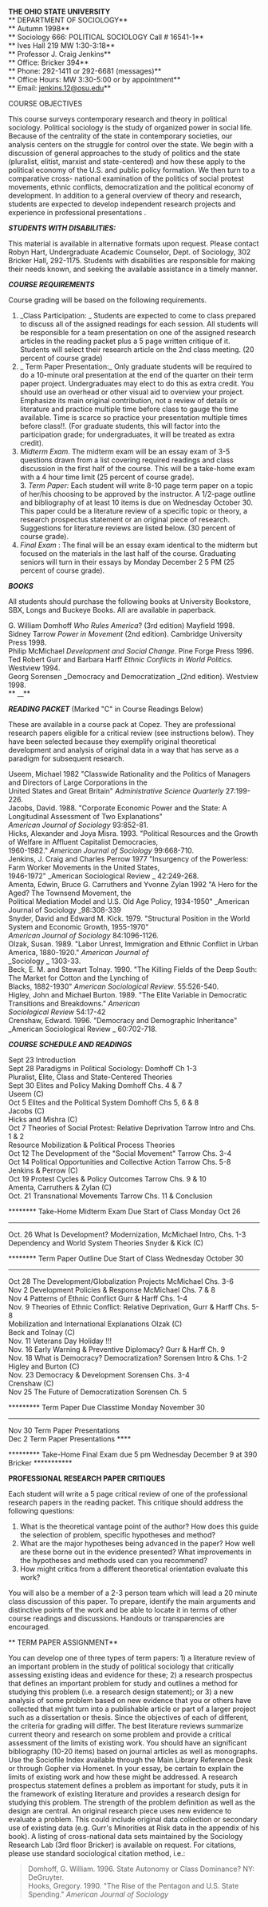   **THE OHIO STATE UNIVERSITY**  
**  DEPARTMENT OF SOCIOLOGY**  
**  Autumn 1998**  
**  Sociology   666:  POLITICAL SOCIOLOGY Call # 16541-1**  
**  Ives Hall 219   MW 1:30-3:18**  
**  Professor J. Craig Jenkins**  
**  Office:  Bricker 394**  
**  Phone:  292-1411 or 292-6681 (messages)**  
**  Office Hours:  MW 3:30-5:00 or by appointment**  
**  Email:  jenkins.12@osu.edu**

  

COURSE OBJECTIVES

This course surveys contemporary research and theory in political sociology.
Political sociology is the study of organized power in social life.   Because
of the centrality of the state in contemporary societies, our analysis centers
on the struggle for control over the state.  We begin with a discussion of
general approaches to the study of politics and the state (pluralist, elitist,
marxist and state-centered) and how these apply to the political economy of
the U.S. and public policy formation.  We then turn to a comparative cross-
national examination of the politics of social protest movements, ethnic
conflicts, democratization and the political economy of development.  In
addition to a general overview of theory and research, students are expected
to develop independent research projects and experience in professional
presentations .

**_STUDENTS WITH DISABILITIES:_**

This material is available in alternative formats upon request.  Please
contact Robyn Hart, Undergraduate Academic Counselor, Dept. of Sociology, 302
Bricker Hall, 292-1175.  Students with disabilities are responsible for making
their needs known, and seeking the available assistance in a timely manner.

**_COURSE REQUIREMENTS_**

Course grading will be based on the following requirements.

 1.  _Class Participation:  _  Students are expected to come to class prepared to discuss all of the assigned readings for each session.  All students will be responsible for a team presentation on one of the assigned research articles in the reading packet plus a 5 page written critique of it.  Students will select their research article on the 2nd class meeting.  (20 percent of course grade)   
2.  _  Term Paper Presentation:_   Only graduate students will be required to do a 10-minute  oral presentation at the end of the quarter on their term paper project.  Undergraduates may elect to do this as extra credit.  You should use an overhead or other visual aid to overview your project.  Emphasize its main original contribution, not a review of details or literature and practice multiple time before class to gauge the time available.   Time is scarce so practice your presentation multiple times before class!!.   (For graduate students, this will factor into the participation grade; for undergraduates, it will be treated as extra credit).   
3.  _Midterm Exam_.   The midterm exam will be an essay exam of 3-5 questions drawn from a list covering required readings and class discussion in the first half of the course.  This will be a take-home exam with a 4 hour time limit (25 percent of course grade).   
3\. _Term Paper:_   Each student will write 8-10 page term paper on a topic of
her/his choosing to be approved by the instructor.  A 1/2-page outline and
bibliography of at least 10 items is due on Wednesday October 30.  This paper
could be a literature review of a specific topic or theory, a research
prospectus statement or an original piece of research.   Suggestions for
literature reviews are listed below.  (30 percent of course grade).  
4.   _Final Exam_ :  The final will be an essay exam identical to the midterm but focused on the materials in the last half of the course.  Graduating seniors will turn in their essays by Monday December 2 5 PM (25 percent of course grade).   
    
**_BOOKS_**

All students should purchase the following books at University Bookstore, SBX,
Longs and Buckeye Books. All are available in paperback.

G. William Domhoff _Who Rules America_?   (3rd edition)   Mayfield  1998\.  
Sidney Tarrow _Power in Movement_   (2nd edition).  Cambridge University Press
1998.  
Philip McMichael  _Development and Social Change_. Pine Forge Press 1996.  
Ted Robert Gurr and Barbara Harff  _Ethnic Conflicts in World Politics_.
Westview 1994.  
Georg Sorensen _Democracy and Democratization   _(2nd edition).  Westview
1998.  
  ** __**

**_READING PACKET_**   (Marked "C" in Course Readings Below)

These are available in a course pack at Copez.  They are professional research
papers eligible for a critical review (see instructions below).  They have
been selected because they exemplify original theoretical development and
analysis of original data in a way that has serve as a paradigm for subsequent
research.

Useem, Michael   1982   "Classwide Rationality and the Politics of Managers
and Directors of Large  Corporations in the  
    United States and Great Britain" _Administrative Science Quarterly_ 27:199- 226.   
Jacobs, David.  1988.   "Corporate Economic Power and the State: A
Longitudinal Assessment of Two  Explanations"  
    _American Journal of Sociology_   93:852-81.   
Hicks, Alexander and Joya Misra.  1993.  "Political Resources and the Growth
of Welfare in Affluent  Capitalist Democracies,  
    1960-1982."  _American Journal of Sociology_ 99:668-710.   
Jenkins, J. Craig and Charles Perrow  1977  "Insurgency of the Powerless:
Farm Worker Movements in  the United States,  
    1946-1972"  _American Sociological Review   _ 42:249-268.   
Amenta, Edwin, Bruce G. Carruthers and Yvonne Zylan  1992  "A Hero for the
Aged?  The Townsend  Movement, the  
        Political Mediation Model and U.S. Old Age Policy, 1934-1950"  _American   Journal of Sociology  _98:308-339   
Snyder, David and Edward M. Kick. 1979.  "Structural Position in the World
System and Economic  Growth, 1955-1970"  
    _American Journal of Sociology_   84:1096-1126.   
Olzak, Susan. 1989.  "Labor Unrest, Immigration and Ethnic Conflict in Urban
America, 1880-1920."   _American Journal of_  
    _Sociology  _ 1303-33.   
Beck, E. M. and Stewart Tolnay.  1990.  "The Killing Fields of the Deep South:
The Market for Cotton  and the Lynching of  
    Blacks, 1882-1930"  _American Sociological Review_.   55:526-540.   
Higley, John and Michael Burton. 1989.   "The Elite Variable in Democratic
Transitions and   Breakdowns."   _American_  
    _Sociological Review_   54:17-42   
Crenshaw, Edward.  1996.  "Democracy and Demographic Inheritance"  _American
Sociological Review   _ 60:702-718.

**_COURSE SCHEDULE AND READINGS_**

Sept  23        Introduction  
Sept  28        Paradigms in Political Sociology:
Domhoff Ch 1-3  
                     Pluralist, Elite, Class and State-Centered Theories   
Sept  30        Elites and Policy Making
Domhoff Chs.  4 & 7  
                                                                                                        Useem (C)   
Oct     5        Elites and the Political System
Domhoff Chs  5, 6 & 8  
                                                                                                        Jacobs (C)   
                                                                                                        Hicks and Mishra (C)   
Oct     7        Theories of Social Protest:  Relative Deprivation
Tarrow Intro and Chs. 1 & 2  
                     Resource Mobilization & Political Process Theories   
Oct   12        The Development of the "Social Movement"
Tarrow Chs. 3-4  
Oct   14        Political Opportunities and Collective Action
Tarrow Chs. 5-8  
                                                                                                          Jenkins & Perrow (C)   
Oct   19        Protest Cycles & Policy Outcomes
Tarrow Chs. 9 & 10  
                    Amenta, Carruthers & Zylan (C)   
Oct.  21       Transnational Movements
Tarrow Chs. 11 & Conclusion

********          Take-Home Midterm Exam Due Start of Class Monday  Oct 26
*************

Oct.   26        What Is Development?
Modernization,  McMichael Intro, Chs. 1-3  
                      Dependency and World System Theories  Snyder & Kick (C) 

********       Term Paper Outline Due Start of Class Wednesday October 30
*************

Oct    28        The Development/Globalization Projects
McMichael Chs. 3-6  
Nov     2        Development Policies & Response
McMichael Chs. 7 & 8  
Nov     4        Patterns of Ethnic Conflict
Gurr & Harff Chs. 1-4  
Nov.    9        Theories of Ethnic Conflict:  Relative Deprivation,
Gurr & Harff Chs. 5-8  
                      Mobilization and International Explanations                   Olzak (C)   
                                                                                                          Beck and Tolnay (C)   
Nov.   11    Veterans Day Holiday !!!  
Nov.   16    Early Warning & Preventive Diplomacy?
Gurr & Harff  Ch.  9  
Nov.   18    What is Democracy? Democratization?
Sorensen Intro & Chs. 1-2  
                                                                                                          Higley and Burton (C)   
Nov.   23    Democracy & Development
Sorensen  Chs. 3-4  
                                                                                                         Crenshaw (C)   
Nov    25    The Future of Democratization
Sorensen  Ch. 5

*********       Term Paper Due Classtime Monday November 30
****************************

Nov    30    Term Paper Presentations  
Dec      2     Term Paper Presentations ****

*********      Take-Home Final Exam  due 5 pm Wednesday December 9 at 390
Bricker   ***********

**PROFESSIONAL RESEARCH PAPER CRITIQUES**

Each student will write a 5 page critical review of one of the professional
research papers in the reading packet.  This critique should address the
following questions:  
1)  What is the theoretical vantage point of the author?  How does this guide
the selection of problem, specific hypotheses and method?  
2)   What are the major hypotheses being advanced in the paper?  How well are
these borne out in the evidence presented?  What improvements in the
hypotheses and methods used can you recommend?  
3)   How might critics from a different theoretical orientation evaluate this
work?

You will also be a member of a 2-3 person team which will lead a 20 minute
class discussion of this paper.  To prepare, identify the main arguments and
distinctive points of the work and be able to locate it in terms of other
course readings and discussions.  Handouts or transparencies are encouraged.

**  TERM PAPER ASSIGNMENT**

You can develop one of three types of term papers:  1) a literature review of
an important problem in the study of political sociology that critically
assessing existing ideas and evidence for these; 2) a research prospectus that
defines an important problem for study and outlines a method for studying this
problem (i.e. a research design statement); or 3) a new analysis of some
problem based on new evidence that you or others have collected that might
turn into a publishable article or part of a larger project  such as a
dissertation or thesis.  Since the objectives of each of different, the
criteria for grading will differ.  The best literature reviews summarize
current theory and research on some problem and provide a critical assessment
of the limits of existing work.  You should have an significant bibliography
(10-20 items) based on journal articles as well as monographs.  Use the
Sociofile Index available through the Main Library Reference Desk or through
Gopher via Homenet.   In your essay, be certain to explain the limits of
existing work and how these might be addressed.  A research prospectus
statement defines a problem as important for study, puts it in the framework
of existing literature and provides a research design for studying this
problem.   The strength of the problem definition as well as the design are
central.   An original research piece uses new evidence to evaluate a problem.
This could include original data collection or secondary use of existing data
(e.g. Gurr's Minorities at Risk data in the appendix of his book).  A listing
of cross-national data sets maintained by the Sociology Research Lab (3rd
floor Bricker) is available on request.  For citations, please use standard
sociological citation method, i.e.:

>  Domhoff, G. William. 1996.  State Autonomy or Class Dominance?   NY:
DeGruyter.  
>  Hooks, Gregory. 1990.  "The Rise of the Pentagon and U.S. State Spending."
_American Journal   of Sociology_

